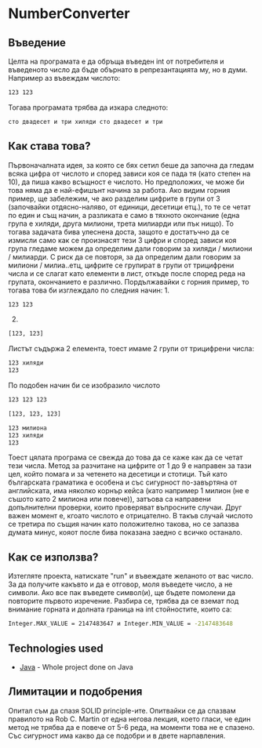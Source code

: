 # NumberConverter

## Въведение
Целта на програмата е да обръща въведен int от потребителя и въведеното число да бъде обърнато в репрезантацията му, но в думи. Например аз въвеждам числото:
```sh
123 123
```
Тогава програмата трябва да изкара следното: 
```sh
сто двадесет и три хиляди сто двадесет и три
```


## Как става това?
Първоначалната идея, за която се бях сетил беше да започна да гледам всяка цифра от числото и според зависи коя се пада тя (като степен на 10), да пиша какво всъщност е числото.
Но предположих, че може би това няма да е най-ефишънт начина за работа. Ако видим горния пример, ще забележим, че ако разделим цифрите в групи от 3 (започвайки отдясно-наляво, от единици, десетици етц.), то те се четат по един и същ начин, а разликата е само в тяхното окончание (една група е хиляди, друга милиони, трета милиарди или пък нищо). То тогава задачата бива улеснена доста, защото е достатъчно да се измисли само как се произнасят тези 3 цифри и според зависи коя група гледаме можем да определим дали говорим за хиляди / милиони / милиарди.
С риск да се повторя, за да определим дали говорим за милиони / милиа..етц, цифрите се групират в групи от трицифрени числа и се слагат като елементи в лист, откъде после според реда на групата, окончанието е различно. Пордължавайки с горния пример, то тогава това би изглеждало по следния начин:
1.
```sh
123 123
```
2.
```sh
[123, 123]
```
Листът съдържа 2 елемента, тоест имаме 2 групи от трицифрени числа:
```sh
123 хиляди 
123
```
По подобен начин би се изобразило числото 
```sh
123 123 123
```
```sh
[123, 123, 123]
```
```sh
123 милиона 
123 хиляди
123
```
Тоест цялата програма се свежда до това да се каже как да се четат тези числа. Метод за разчитане на цифрите от 1 до 9 е направен за тази цел, който помага и за четенето на десетици и стотици.
Тъй като българската граматика е особена и със сигурност по-завъртяна от английската, има няколко корнър кейса (като например 1 милион (не е съшото като 2 милиона или повече)), затъова са направени допълнителни проверки, които проверяват въпросните случаи.
Друг важен момент е, кгоато числото е отрицателно. В такъв случай числото се третира по същия начин като положително такова, но се запазва думата минус, кояот после бива показана заедно с всичко останало.

## Как се използва?
Изтегляте проекта, натискате "run" и въвеждате желаното от вас число. За да получите какъвто и да е отговор, моля въведете число, а не символи. Ако все пак въведете символ(и), ще бъдете помолени да повторите първото изречение.
Разбира се, трябва да се вземат под внимание горната и долната граница на int стойностите, които са: 
```sh
Integer.MAX_VALUE = 2147483647 и Integer.MIN_VALUE = -2147483648
```

## Technologies used
- [Java] - Whole project done on Java

## Лимитации и подобрения
Опитал съм да спазя SOLID principle-ите. Опитвайки се да спазвам правилото на Rob C. Martin от една негова лекция, което гласи, че един метод не трябва да е повече от 5-6 реда, на моменти това не е спазено. Със сигурност има какво да се подобри и в двете нарпавления. 



   [firebase]: https://firebase.google.com/
   [java]: <https://www.java.com/en/>

